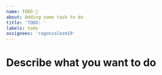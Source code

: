 ```yaml
---
name: TODO 📝
about: Adding some task to do
title: 'TODO: '
labels: todo
assignees: 'ragonzalezm19'
---
```


# Describe what you want to do

